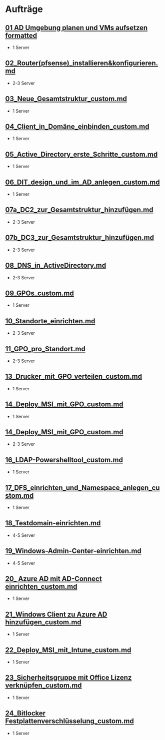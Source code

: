 # Aufträge

## [01 AD Umgebung planen und VMs aufsetzen formatted](\aufträge\01_AD_Umgebung_planen_und_VMs_aufsetzen_formatted.md)
- 1 Server

## [02_Router(pfsense)_installieren&konfigurieren.md](aufträge\02_Router(pfsense)_installieren&konfigurieren.md)
- 2-3 Server


## [03_Neue_Gesamtstruktur_custom.md](aufträge\03_Neue_Gesamtstruktur_custom.md)
- 1 Server

## [04_Client_in_Domäne_einbinden_custom.md](aufträge\04_Client_in_Domäne_einbinden_custom.md)
- 1 Server

## [05_Active_Directory_erste_Schritte_custom.md](aufträge\05_Active_Directory_erste_Schritte_custom.md)
- 1 Server

## [06_DIT_design_und_im_AD_anlegen_custom.md](aufträge\06_DIT_design_und_im_AD_anlegen_custom.md)
- 1 Server

## [07a_DC2_zur_Gesamtstruktur_hinzufügen.md](aufträge\07a_DC2_zur_Gesamtstruktur_hinzufügen.md)
- 2-3 Server


## [07b_DC3_zur_Gesamtstruktur_hinzufügen.md](aufträge\07b_DC3_zur_Gesamtstruktur_hinzufügen.md)
- 2-3 Server


## [08_DNS_in_ActiveDirectory.md](aufträge\08_DNS_in_ActiveDirectory.md)
- 2-3 Server


## [09_GPOs_custom.md](aufträge\09_GPOs_custom.md)
- 1 Server

## [10_Standorte_einrichten.md](aufträge\10_Standorte_einrichten.md)
- 2-3 Server


## [11_GPO_pro_Standort.md](aufträge\11_GPO_pro_Standort.md)
- 2-3 Server


## [13_Drucker_mit_GPO_verteilen_custom.md](aufträge\13_Drucker_mit_GPO_verteilen_custom.md)
- 1 Server

## [14_Deploy_MSI_mit_GPO_custom.md](aufträge\14_Deploy_MSI_mit_GPO_custom.md)
- 1 Server

## [14_Deploy_MSI_mit_GPO_custom.md](aufträge\15_ADDS-DNS_und_Replikation_Fehleranalyse.md)
- 2-3 Server


## [16_LDAP-Powershelltool_custom.md](aufträge\16_LDAP-Powershelltool_custom.md)
- 1 Server

## [17_DFS_einrichten_und_Namespace_anlegen_custom.md](aufträge\17_DFS_einrichten_und_Namespace_anlegen_custom.md)
- 1 Server

## [18_Testdomain-einrichten.md](aufträge\18_Testdomain-einrichten.md)
- 4-5 Server


## [19_Windows-Admin-Center-einrichten.md](aufträge\19_Windows-Admin-Center-einrichten.md)
- 4-5 Server

## [20_ Azure AD mit AD-Connect einrichten_custom.md](aufträge\20_Azure_AD_mit_AD-Connect_einrichten_custom.md)
- 1 Server


## [21_Windows Client zu Azure AD hinzufügen_custom.md](aufträge\21_Windows_Client_zu_Azure_AD_hinzufügen_custom.md)
- 1 Server

## [22_Deploy_MSI_mit_Intune_custom.md](aufträge\22_Deploy_MSI_mit_Intune_custom.md)
- 1 Server


## [23_Sicherheitsgruppe mit Office Lizenz verknüpfen_custom.md](aufträge\23_Sicherheitsgruppe_mit_Office_Lizenz_verknüpfen_custom.md)
- 1 Server

## [24_Bitlocker Festplattenverschlüsselung_custom.md](aufträge\24_Bitlocker_Festplattenverschlüsselung_custom.md)
- 1 Server
